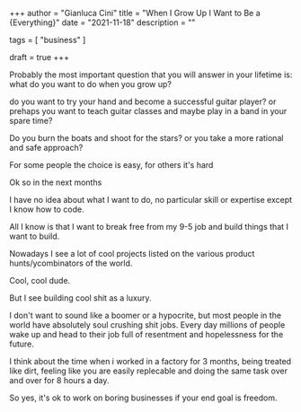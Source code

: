+++
author = "Gianluca Cini"
title = "When I Grow Up I Want to Be a {Everything}"
date = "2021-11-18"
description = ""

tags = [
    "business"
]

draft = true
+++

Probably the most important question that you will answer in your lifetime is: what do you want to do when you grow up?

do you want to try your hand and become a successful guitar player? or prehaps you want to teach guitar classes and maybe play in a band in your spare time?

Do you burn the boats and shoot for the stars? or you take a more rational and safe approach?

For some people the choice is easy, for others it's hard

Ok so in the next months 

I have no idea about what I want to do, no particular skill or expertise except I know how to code.

All I know is that I want to break free from my 9-5 job and build things that I want to build.



Nowadays I see a lot of cool projects listed on the various product hunts/ycombinators of the world.

Cool, cool dude.

But I see building cool shit as a luxury. 

I don't want to sound like a boomer or a hypocrite, but most people in the world have absolutely soul crushing shit jobs. Every day millions of people wake up and head to their job full of resentment and hopelessness for the future.

I think about the time when i worked in a factory for 3 months, being treated like dirt, feeling like you are easily replecable and doing the same task over and over for 8 hours a day.



So yes, it's ok to work on boring businesses if your end goal is freedom. 

